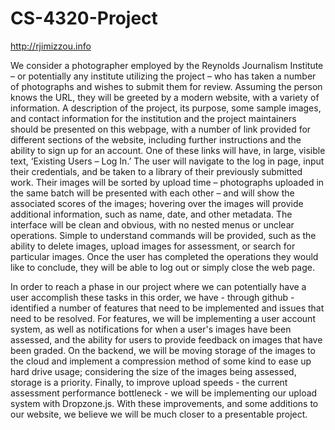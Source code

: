 # CS-4320-Project

http://rjimizzou.info


We consider a photographer employed by the Reynolds Journalism Institute – or potentially any institute utilizing the project – who has taken a number of photographs and wishes to submit them for review. Assuming the person knows the URL, they will be greeted by a modern website, with a variety of information. A description of the project, its purpose, some sample images, and contact information for the institution and the project maintainers should be presented on this webpage, with a number of link provided for different sections of the website, including further instructions and the ability to sign up for an account. One of these links will have, in large, visible text, ‘Existing Users – Log In.’ The user will navigate to the log in page, input their credentials, and be taken to a library of their previously submitted work. Their images will be sorted by upload time – photographs uploaded in the same batch will be presented with each other – and will show the associated scores of the images; hovering over the images will provide additional information, such as name, date, and other metadata. The interface will be clean and obvious, with no nested menus or unclear operations. Simple to understand commands will be provided, such as the ability to delete images, upload images for assessment, or search for particular images. Once the user has completed the operations they would like to conclude, they will be able to log out or simply close the web page.
 
In order to reach a phase in our project where we can potentially have a user accomplish these tasks in this order, we have - through github - identified a number of features that need to be implemented and issues that need to be resolved. For features, we will be implementing a user account system, as well as notifications for when a user's images have been assessed, and the ability for users to provide feedback on images that have been graded. On the backend, we will be moving storage of the images to the cloud and implement a compression method of some kind to ease up hard drive usage; considering the size of the images being assessed, storage is a priority. Finally, to improve upload speeds - the current assessment performance bottleneck - we will be implementing our upload system with Dropzone.js. With these improvements, and some additions to our website, we believe we will be much closer to a presentable project.
